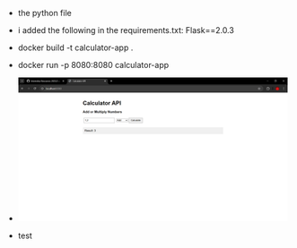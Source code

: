 - the python file

- i added the following in the requirements.txt: Flask==2.0.3
- docker build -t calculator-app .
- docker run -p 8080:8080 calculator-app
- ![alt text](image.png)
- test